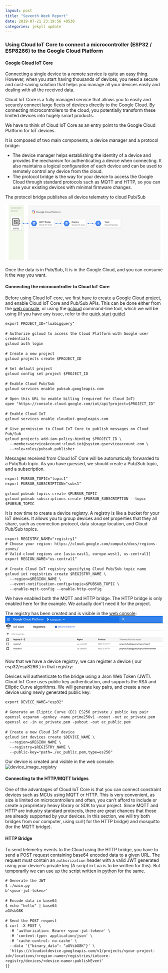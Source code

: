 ```yaml
---
layout: post
title: "Seventh Week Report"
date: 2019-07-21 23:19:56 +0530
categories: jekyll update
---
```


### Using Cloud IoT Core to connect a microcontroller (ESP32 / ESP8266) to the Google Cloud Platform

#### Google Cloud IoT Core

Connecting a single device to a remote service is quite an easy thing.
However, when you start having thousands of devices, you need a secure and cost-saving solution that helps you manage all your devices easily and dealing with all the received data.

Cloud IoT Core is a fully managed service that allows you to easily and securely connect large fleets of devices directly to the Google Cloud. By connecting microcontrollers to the cloud, you potentially transform these limited devices into hugely smart products.

We have to think of Cloud IoT Core as an entry point to the Google Cloud Platform for IoT devices.

It is composed of two main components, a device manager and a protocol bridge:

* The device manager helps establishing the identity of a device and provides the mechanism for authenticating a device when connecting. It also maintains a logical configuration of each device and can be used to remotely control any device from the cloud.
* The protocol bridge is the way for your device to access the Google Cloud through standard protocols such as MQTT and HTTP, so you can use your existing devices with minimal firmware changes.

The protocol bridge publishes all device telemetry to cloud Pub/Sub

![pipeline](images/espPipe.png)

Once the data is in Pub/Sub, It is in the Google Cloud, and you can consume it the way you want.

#### Connecting the microcontroller to Cloud IoT Core

Before using Cloud IoT core, we first have to create a Google Cloud project, and enable Cloud IoT Core and Pub/Sub APIs. This can be done either from the [web console](http://console.cloud.google.com/), or using the [gcloud](https://cloud.google.com/sdk/) command-line tool, which we will be using (If you have any issue, refer to the [quick start guide](https://cloud.google.com/iot/docs/quickstart))

```
export PROJECT_ID="luabigquery"

# Authorize gcloud to access the Cloud Platform with Google user credentials
gcloud auth login

# Create a new project
gcloud projects create $PROJECT_ID

# Set default project
gcloud config set project $PROJECT_ID

# Enable Cloud Pub/Sub
gcloud services enable pubsub.googleapis.com

# Open this URL to enable billing (required for Cloud IoT)
open "https://console.cloud.google.com/iot/api?project=$PROJECT_ID"

# Enable Cloud IoT
gcloud services enable cloudiot.googleapis.com

# Give permission to Cloud IoT Core to publish messages on Cloud Pub/Sub
gcloud projects add-iam-policy-binding $PROJECT_ID \
  --member=serviceAccount:cloud-iot@system.gserviceaccount.com \
  --role=roles/pubsub.publisher

```
Messages received from Cloud IoT Core will be automatically forwarded to a Pub/Sub topic. As you have guessed, we should create a Pub/Sub topic, and a subscription.
```
export PUBSUB_TOPIC="topic1"
export PUBSUB_SUBSCRIPTION="subs1"

gcloud pubsub topics create $PUBSUB_TOPIC
gcloud pubsub subscriptions create $PUBSUB_SUBSCRIPTION --topic $PUBSUB_TOPIC

```
It is now time to create a device registry. A registry is like a bucket for your IoT devices.
It allows you to group devices and set properties that they all share, such as connection protocol, data storage location, and Cloud Pub/Sub topics.

```
export REGISTRY_NAME="registry1"
# Choose your region: https://cloud.google.com/compute/docs/regions-zones/
# Valid cloud regions are [asia-east1, europe-west1, us-central1]
export REGION_NAME="us-central1"

# Create Cloud IoT registry specifying Cloud Pub/Sub topic name
gcloud iot registries create $REGISTRY_NAME \
  --region=$REGION_NAME \
  --event-notification-config=topic=$PUBSUB_TOPIC \
  --enable-mqtt-config --enable-http-config

```

We have enabled both the MQTT and HTTP bridge.
The HTTP bridge is only enabled here for the example. We actually don't need it for the project.

The registry has been created and is visible in the [web console](https://console.cloud.com/iot/registries):
![image_registry](images/registries.png)

Now that we have a device registry, we can register a device ( our esp32/esp8266 ) in that registry:

Devices will authenticate to the bridge using a Json Web Token (JWT).
Cloud IoT Core uses public key authentication, and supports the RSA and Elliptic Curve algorithms.
We will generate key pairs, and create a new device using newly generated public key:

```
export DEVICE_NAME="esp32"

# Generate an Eliptic Curve (EC) ES256 private / public key pair
openssl ecparam -genkey -name prime256v1 -noout -out ec_private.pem
openssl ec -in ec_private.pem -pubout -out ec_public.pem

# Create a new Cloud IoT device
gcloud iot devices create $DEVICE_NAME \
  --region=$REGION_NAME \
  --registry=$REGISTRY_NAME \
  --public-key="path=./ec_public.pem,type=es256"

```
Our device is created and visible in the web console:
![device_image_registry](images/devices.png)

#### Connecting to the HTTP/MQTT bridges

One of the advantages of Cloud IoT Core is that you can connect constraint devices such as MCUs using MQTT or HTTP.
This is very convenient, as size is limited on microcontrollers and often, you can’t afford to include or create a proprietary heavy library or SDK to your project.
Since MQTT and HTTP are industry standard protocols, there are great chances that those are already supported by your devices.
In this section, we will try both bridges from our computer, using curl( for the HTTP bridge) and mosquitto (for the MQTT bridge).

#### HTTP Bridge

To send telemetry events to the Cloud using the HTTP bridge, you have to send a POST request containing base64 encoded data to a given URL.
The request must contain an ```authorization``` header with a valid JWT generated using your device's private key
(A script in Lua is to be written for this). But temporarily we can use up the script written in [python](https://github.com/Nilhcem/esp32-cloud-iot-core-k8s/tree/master/04-generate-jwt/) for the same.

```
# Generate the JWT
$ ./main.py
b'<your-jwt-token>'

# Encode data in base64
$ echo "hello" | base64
aGVsbG8K

# Send the POST request
$ curl -X POST \
  -H 'authorization: Bearer <your-jwt-token>' \
  -H 'content-type: application/json' \
  -H 'cache-control: no-cache' \
  --data '{"binary_data": "aGVsbG8K"}' \
  'https://cloudiotdevice.googleapis.com/v1/projects/<your-project-id>/locations/<region-name>/registries/iotcore-registry/devices/<device-name>:publishEvent'
{}

```




